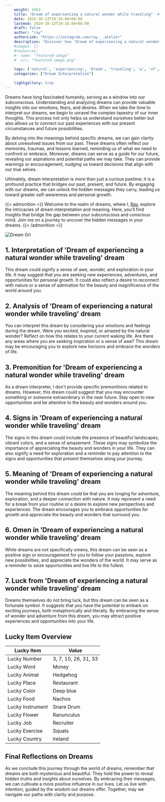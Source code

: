 ```yaml
---
    weight: 1453
    title: "Dream of experiencing a natural wonder while traveling"  # Assuming 'title' column exists
    date: 2024-10-13T19:16:00+08:00
    lastmod: 2024-10-13T19:16:00+08:00
    draft: false
    author: "ray"
    authorLink: "https://instagram.com/ray._.atelier"
    description: "Discover how 'Dream of experiencing a natural wonder while traveling' can interpret your future and uncover its significant meanings in your life."
    #images: []
    #resources:
    #- name: "featured-image"
    #  src: "featured-image.png"
    
    tags: ['natural', 'experiencing', 'Dream', 'traveling', 'a', 'of', 'wonder', 'while']
    categories: ["Dream Interpretation"]
    
    lightgallery: true
---
```

    
Dreams have long fascinated humanity, serving as a window into our subconscious. Understanding and analyzing dreams can provide valuable insights into our emotions, fears, and desires. When we take the time to interpret our dreams, we begin to unravel the complex tapestry of our inner thoughts. This process not only helps us understand ourselves better but also allows us to connect our past experiences with our present circumstances and future possibilities.

By delving into the meanings behind specific dreams, we can gain clarity about unresolved issues from our past. These dreams often reflect our memories, traumas, and lessons learned, reminding us of what we need to confront or embrace. Moreover, dreams can serve as a guide for our future, revealing our aspirations and potential paths we may take. They can provide warnings or encouragement, nudging us toward decisions that align with our true selves.

Ultimately, dream interpretation is more than just a curious pastime; it is a profound practice that bridges our past, present, and future. By engaging with our dreams, we can unlock the hidden messages they carry, leading us toward greater self-awareness and personal growth.

{{< admonition >}}
Welcome to the realm of dreams, where I, [Ray](https://instagram.com/ray._.atelier), explore the intricacies of dream interpretation and meaning. Here, you’ll find insights that bridge the gap between your subconscious and conscious mind. Join me on a journey to uncover the hidden messages in your dreams.
{{< /admonition >}}

![Dream Grl](https://cdn.pixabay.com/photo/2017/11/02/03/35/gothic-2910057_1280.jpg "Dream Grl")

## 1. Interpretation of 'Dream of experiencing a natural wonder while traveling' dream
 This dream could signify a sense of awe, wonder, and exploration in your life. It may suggest that you are seeking new experiences, adventures, and opportunities for personal growth. It could also reflect a desire to reconnect with nature or a sense of admiration for the beauty and magnificence of the world around you.

## 2. Analysis of 'Dream of experiencing a natural wonder while traveling' dream
 You can interpret this dream by considering your emotions and feelings during the dream. Were you excited, inspired, or amazed by the natural wonder? Reflect on how this relates to your current waking life. Are there any areas where you are seeking inspiration or a sense of awe? This dream may be encouraging you to explore new horizons and embrace the wonders of life.

## 3. Premonition for 'Dream of experiencing a natural wonder while traveling' dream
 As a dream interpreter, I don't provide specific premonitions related to dreams. However, this dream could suggest that you may encounter something or someone extraordinary in the near future. Stay open to new opportunities and be attentive to the beauty and wonders around you.

## 4. Signs in 'Dream of experiencing a natural wonder while traveling' dream
 The signs in this dream could include the presence of beautiful landscapes, vibrant colors, and a sense of amazement. These signs may symbolize the importance of appreciating the beauty and wonders in your life. They can also signify a need for exploration and a reminder to pay attention to the signs and opportunities that present themselves along your journey.

## 5. Meaning of 'Dream of experiencing a natural wonder while traveling' dream
 The meaning behind this dream could be that you are longing for adventure, exploration, and a deeper connection with nature. It may represent a need for a break from your routine or a desire to explore new perspectives and experiences. The dream encourages you to embrace opportunities for growth and appreciate the beauty and wonders that surround you.

## 6. Omen in 'Dream of experiencing a natural wonder while traveling' dream
 While dreams are not specifically omens, this dream can be seen as a positive sign or encouragement for you to follow your passions, explore new possibilities, and appreciate the wonders of the world. It may serve as a reminder to seize opportunities and live life to the fullest.

## 7. Luck from 'Dream of experiencing a natural wonder while traveling' dream
 Dreams themselves do not bring luck, but this dream can be seen as a fortunate symbol. It suggests that you have the potential to embark on exciting journeys, both metaphorically and literally. By embracing the sense of wonder and adventure from this dream, you may attract positive experiences and opportunities into your life.

## Lucky Item Overview
| Lucky Item          | Value              |
|---------------|--------------------|
| Lucky Number        | 3, 7, 10, 26, 31, 33  |
| Lucky Word          | Money |
| Lucky Animal        | Hedgehog |
| Lucky Place         | Restaurant     |
| Lucky Color         | Deep blue     |
| Lucky Food          | Nachos      |
| Lucky Instrument    | Snare Drum |
| Lucky Flower        | Ranunculus    |
| Lucky Job           | Recruiter       |
| Lucky Exercise      | Squats  |
| Lucky Country       | Ireland    |


##  Final Reflections on Dreams

As we conclude this journey through the world of dreams, remember that dreams are both mysterious and beautiful. They hold the power to reveal hidden truths and insights about ourselves. By embracing their messages, we can cultivate a more positive influence in our lives. Let us live with intention, guided by the wisdom our dreams offer. Together, may we navigate our paths with clarity and purpose.
